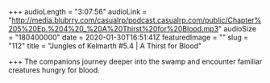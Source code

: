 +++
audioLength = "3:07:56"
audioLink = "http://media.blubrry.com/casualrp/podcast.casualrp.com/public/Chapter%205%20Ep.%204%20_%20A%20Thirst%20for%20Blood.mp3"
audioSize = "180400000"
date = 2020-01-30T16:51:41Z
featuredImage = ""
slug = "112"
title = "Jungles of Kelmarth #5.4 | A Thirst for Blood"

+++
The companions journey deeper into the swamp and encounter familiar creatures hungry for blood.